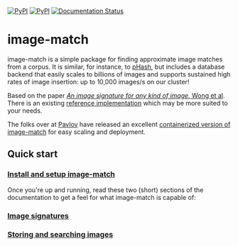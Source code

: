 [![PyPI](https://img.shields.io/pypi/status/image-match.svg?maxAge=2592000)](https://pypi.python.org/pypi/image-match)
[![PyPI](https://img.shields.io/pypi/v/image-match.svg)](https://pypi.python.org/pypi/image-match)
[![Documentation Status](https://readthedocs.org/projects/bigchaindb/badge/?version=latest)](https://bigchaindb.readthedocs.org/en/latest/)

# image-match
image-match is a simple package for finding approximate image matches from a
corpus.  It is similar, for instance, to [pHash](http://www.phash.org/), but
includes a database backend that easily scales to billions of images and
supports sustained high rates of image insertion: up to 10,000 images/s on our
cluster!

Based on the paper [_An image signature for any kind of image_, Wong et
al](http://www.cs.cmu.edu/~hcwong/Pdfs/icip02.ps).  There is an existing
[reference implementation](https://www.pureftpd.org/project/libpuzzle) which
may be more suited to your needs.

The folks over at [Pavlov](https://pavlovml.com/) have released an excellent
[containerized version of image-match](https://github.com/pavlovml/match) for
easy scaling and deployment.

## Quick start

### [Install and setup image-match](http://image-match.readthedocs.io/en/latest/start.html)

Once you're up and running, read these two (short) sections of the documentation to get a feel 
for what image-match is capable of:

### [Image signatures](http://image-match.readthedocs.io/en/latest/signatures.html)
### [Storing and searching images](http://image-match.readthedocs.io/en/latest/searches.html)
